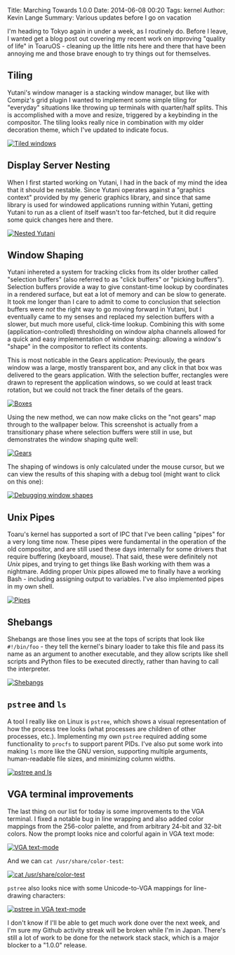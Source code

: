 Title: Marching Towards 1.0.0
Date: 2014-06-08 00:20
Tags: kernel
Author: Kevin Lange
Summary: Various updates before I go on vacation

I'm heading to Tokyo again in under a week, as I routinely do. Before I leave, I wanted get a blog post out covering my recent work on improving "quality of life" in ToaruOS - cleaning up the little nits here and there that have been annoying me and those brave enough to try things out for themselves.

## Tiling

Yutani's window manager is a stacking window manager, but like with Compiz's grid plugin I wanted to implement some simple tiling for "everyday" situations like throwing up terminals with quarter/half splits. This is accomplished with a move and resize, triggered by a keybinding in the compositor. The tiling looks really nice in combination with my older decoration theme, which I've updated to indicate focus.

[![Tiled windows](http://i.imgur.com/3fZvBvo.png)](http://i.imgur.com/3fZvBvo.png)

## Display Server Nesting

When I first started working on Yutani, I had in the back of my mind the idea that it should be nestable. Since Yutani operates against a "graphics context" provided by my generic graphics library, and since that same library is used for windowed applications running within Yutani, getting Yutani to run as a client of itself wasn't too far-fetched, but it did require some quick changes here and there.

[![Nested Yutani](http://i.imgur.com/nhnH1ew.png)](http://i.imgur.com/nhnH1ew.png)

## Window Shaping

Yutani inhereted a system for tracking clicks from its older brother called "selection buffers" (also referred to as "click buffers" or "picking buffers"). Selection buffers provide a way to give constant-time lookup by coordinates in a rendered surface, but eat a lot of memory and can be slow to generate. It took me longer than I care to admit to come to conclusion that selection buffers were *not* the right way to go moving forward in Yutani, but I eventually came to my senses and replaced my selection buffers with a slower, but much more useful, click-time lookup. Combining this with some (application-controlled) thresholding on window alpha channels allowed for a quick and easy implementation of window shaping: allowing a window's "shape" in the compositor to reflect its contents.

This is most noticable in the Gears application: Previously, the gears window was a large, mostly transparent box, and any click in that box was delivered to the gears application. With the selection buffer, rectangles were drawn to represent the application windows, so we could at least track rotation, but we could not track the finer details of the gears.

[![Boxes](http://i.imgur.com/RP2mY5Q.png)](http://i.imgur.com/RP2mY5Q.png)

Using the new method, we can now make clicks on the "not gears" map through to the wallpaper below. This screenshot is actually from a transitionary phase where selection buffers were still in use, but demonstrates the window shaping quite well:

[![Gears](http://i.imgur.com/Ef32dh5.png)](http://i.imgur.com/Ef32dh5.png)

The shaping of windows is only calculated under the mouse cursor, but we can view the results of this shaping with a debug tool (might want to click on this one):

[![Debugging window shapes](http://i.imgur.com/2ZPyE8k.png)](http://i.imgur.com/2ZPyE8k.png)

## Unix Pipes

Toaru's kernel has supported a sort of IPC that I've been calling "pipes" for a very long time now. These pipes were fundamental in the operation of the old compositor, and are still used these days internally for some drivers that require buffering (keyboard, mouse). That said, these were definitely not *Unix* pipes, and trying to get things like Bash working with them was a nightmare. Adding proper Unix pipes allowed me to finally have a working Bash - including assigning output to variables. I've also implemented pipes in my own shell.

[![Pipes](http://i.imgur.com/9y43ERE.png)](http://i.imgur.com/9y43ERE.png)

## Shebangs

Shebangs are those lines you see at the tops of scripts that look like `#!/bin/foo` - they tell the kernel's binary loader to take this file and pass its name as an argument to another executable, and they allow scripts like shell scripts and Python files to be executed directly, rather than having to call the interpreter.

[![Shebangs](http://i.imgur.com/t3ELorx.png)](http://i.imgur.com/t3ELorx.png)

## `pstree` and `ls`

A tool I really like on Linux is `pstree`, which shows a visual representation of how the process tree looks (what processes are children of other processes, etc.). Implementing my own `pstree` required adding some functionality to `procfs` to support parent PIDs. I've also put some work into making `ls` more like the GNU version, supporting multiple arguments, human-readable file sizes, and minimizing column widths.

[![pstree and ls](http://i.imgur.com/StAAwXs.png)](http://i.imgur.com/StAAwXs.png)

## VGA terminal improvements

The last thing on our list for today is some improvements to the VGA terminal. I fixed a notable bug in line wrapping and also added color mappings from the 256-color palette, and from arbitrary 24-bit and 32-bit colors. Now the prompt looks nice and colorful again in VGA text mode:

[![VGA text-mode](http://i.imgur.com/pzy2AIQ.png)](http://i.imgur.com/pzy2AIQ.png)

And we can `cat /usr/share/color-test`:

[![cat /usr/share/color-test](http://i.imgur.com/XeW990L.png)](http://i.imgur.com/XeW990L.png)

`pstree` also looks nice with some Unicode-to-VGA mappings for line-drawing characters:

[![pstree in VGA text-mode](http://i.imgur.com/cezN0wE.png)](http://i.imgur.com/cezN0wE.png)

I don't know if I'll be able to get much work done over the next week, and I'm sure my Github activity streak will be broken while I'm in Japan. There's still a lot of work to be done for the network stack stack, which is a major blocker to a "1.0.0" release.
